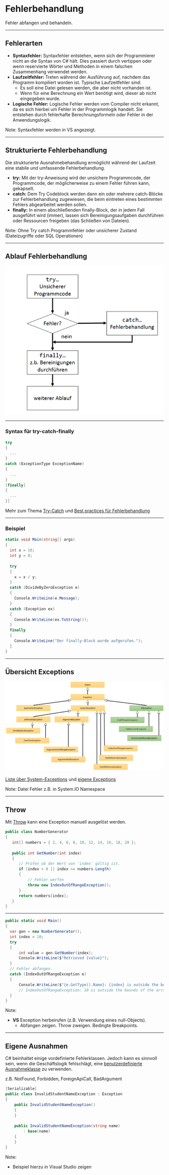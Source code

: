 # Fehlerbehandlung

Fehler abfangen und behandeln.

---

<!-- .slide: class="left" -->
## Fehlerarten

* **Syntaxfehler:** Syntaxfehler entstehen, wenn sich der Programmierer nicht an die Syntax von C\# hält. Dies passiert durch vertippen oder wenn reservierte Wörter und Methoden in einem falschen Zusammenhang verwendet werden.
* **Laufzeitfehler:** Treten während der Ausführung auf, nachdem das Programm kompiliert worden ist. Typische Laufzeitfehler sind:
  * Es soll eine Datei gelesen werden, die aber nicht vorhanden ist.
  * Wenn für eine Berechnung ein Wert benötigt wird, dieser ab nicht eingegeben wurde.
* **Logische Fehler:** Logische Fehler werden vom Compiler nicht erkannt, da es sich hierbei um Fehler in der Programmlogik handelt. Sie entstehen durch fehlerhafte Berechnungsformeln oder Fehler in der Anwendungslogik.

Note: 
Syntaxfehler werden in VS angezeigt.

---

<!-- .slide: class="left" -->
## Strukturierte Fehlerbehandlung

Die strukturierte Ausnahmebehandlung ermöglicht während der Laufzeit
eine stabile und umfassende Fehlerbehandlung.

* **try:** Mit der try-Anweisung wird der unsichere Programmcode, der Programmcode, der möglicherweise zu einem Fehler führen kann, gekapselt.
* **catch:** Dem Try Codeblock werden dann ein oder mehrere catch-Blöcke zur Fehlerbehandlung zugewiesen, die beim eintreten eines bestimmten Fehlers abgearbeitet werden sollen.
* **finally:** In einem abschließenden finally-Block, der in jedem Fall ausgeführt wird (immer), lassen sich Bereinigungsaufgaben durchführen oder Ressourcen freigeben (das Schließen von Dateien).

Note: 
Ohne Try catch Programmfehler oder unsicherer Zustand (Dateizugriffe oder SQL Operationen)

---

<!-- .slide: class="left" -->
## Ablauf Fehlerbehandlung

![Fehlerbehandlung ](images/Fehlerbehandlung.png)

---

<!-- .slide: class="left" -->
### Syntax für try-catch-finally

```csharp []
try
{
  ...
}
catch (ExceptionType ExceptionName)
{
  ...
}
[finally]
{
  ...
}]
```

Mehr zum Thema [Try-Catch](https://docs.microsoft.com/de-de/dotnet/csharp/language-reference/keywords/try-catch) und [Best practices für Fehlerbehandlung](https://docs.microsoft.com/de-de/dotnet/standard/exceptions/best-practices-for-exceptions)

---

<!-- .slide: class="left" -->
### Beispiel

```csharp []
static void Main(string[] args)
{
  int x = 10;
  int y = 0;

  try
  {
    x = x / y;
  }
  catch (DivideByZeroException e)
  {
    Console.WriteLine(e.Message);
  }
  catch (Exception ex)
  {
    Console.WriteLine(ex.ToString());
  }
  finally
  {
    Console.WriteLine("Der finally-Block wurde aufgerufen.");
  }
}
```

---

<!-- .slide: class="left" -->
## Übersicht Exceptions

![image](images/ExceptionUebersicht.png)

[Liste über System-Exceptions](https://www.completecsharptutorial.com/basic/complete-system-exception.php) und [eigene Exceptions](https://docs.microsoft.com/de-de/dotnet/standard/exceptions/how-to-create-user-defined-exceptions)

Note: Datei Fehler z.B. in System.IO Namespace

---

<!-- .slide: class="left" -->
## Throw

Mit [Throw](https://docs.microsoft.com/de-de/dotnet/csharp/language-reference/keywords/throw) kann eine Exception manuell ausgelöst werden. 

```csharp []
public class NumberGenerator
{
   int[] numbers = { 2, 4, 6, 8, 10, 12, 14, 16, 18, 20 };

   public int GetNumber(int index)
   {
      // Prüfen ob der Wert von 'index' gültig ist.
      if (index < 0 || index >= numbers.Length)
      {
          // Fehler werfen
          throw new IndexOutOfRangeException();
      }
      return numbers[index];
   }
}
```

---

<!-- .slide: class="left" -->
```csharp []
public static void Main()
{
  var gen = new NumberGenerator();
  int index = 10;
  try
  {
      int value = gen.GetNumber(index);
      Console.WriteLine($"Retrieved {value}");
  }
  // Fehler abfangen.
  catch (IndexOutOfRangeException e)
  {
      Console.WriteLine($"{e.GetType().Name}: {index} is outside the bounds of the array"); 
      // IndexOutOfRangeException: 10 is outside the bounds of the array
  }
}
```

Note: 
* **VS** Exception herbeirufen (z.B. Verwendung eines null-Objects).  
  * Abfangen zeigen. Throw zweigen. Bedingte Breakpoints.

---

<!-- .slide: class="left" -->
## Eigene Ausnahmen

C# beinhaltet einige vordefinierte Fehlerklassen. Jedoch kann es sinnvoll sein, wenn die Geschäftslogik fehlschlägt, eine [benutzerdefinierte Ausnahmeklasse](https://docs.microsoft.com/de-de/dotnet/standard/exceptions/how-to-create-user-defined-exceptions) zu verwenden.

z.B. NotFound, Forbidden, ForeignApiCall, BadArgument

```csharp []
[Serializable]
public class InvalidStudentNameException : Exception
{
    public InvalidStudentNameException() 
    {  
    }

    public InvalidStudentNameException(string name)
        : base(name)
    {
    }
}
```

Note:

* Beispiel hierzu in Visual Studio zeigen
